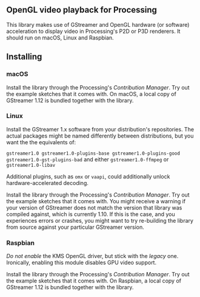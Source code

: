 ## OpenGL video playback for Processing

This library makes use of GStreamer and OpenGL hardware (or software) acceleration to display video in Processing's P2D or P3D renderers. It should run on macOS, Linux and Raspbian.

## Installing

### macOS

Install the library through the Processing's _Contribution Manager_. Try out the example sketches that it comes with. On macOS, a local copy of GStreamer 1.12 is bundled together with the library.

### Linux

Install the GStreamer 1.x software from your distribution's repositories. The actual packages might be named differently between distributions, but you want the the equivalents of:

`gstreamer1.0 gstreamer1.0-plugins-base gstreamer1.0-plugins-good gstreamer1.0-gst-plugins-bad` and either `gstreamer1.0-ffmpeg` or `gstreamer1.0-libav`

Additional plugins, such as `omx` or `vaapi`, could additionally unlock hardware-accelerated decoding.

Install the library through the Processing's _Contribution Manager_. Try out the example sketches that it comes with. You might receive a warning if your version of GStreamer does not match the version that library was compiled against, which is currently 1.10. If this is the case, and you experiences errors or crashes, you might want to try re-building the library from source against your particular GStreamer version.

### Raspbian

*Do not enable* the KMS OpenGL driver, but stick with the _legacy_ one. Ironically, enabling this module disables GPU video support.

Install the library through the Processing's _Contribution Manager_. Try out the example sketches that it comes with. On Raspbian, a local copy of GStreamer 1.12 is bundled together with the library.

